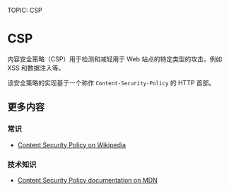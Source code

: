 TOPIC: CSP

# CSP

内容安全策略（CSP）用于检测和减轻用于 Web 站点的特定类型的攻击，例如 XSS 和数据注入等。

该安全策略的实现基于一个称作 `Content-Security-Policy` 的 HTTP 首部。

## 更多内容

### 常识

- [Content Security Policy on Wikipedia](https://en.wikipedia.org/wiki/Content_Security_Policy)

### 技术知识

- [Content Security Policy documentation on MDN](https://developer.mozilla.org/en-US/docs/Web/Security/CSP)
